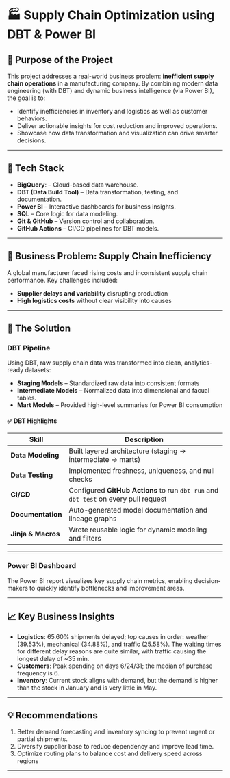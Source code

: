 # 🏭 Supply Chain Optimization using DBT & Power BI

## 🚀 Purpose of the Project

This project addresses a real-world business problem: **inefficient supply chain operations** in a manufacturing company. By combining modern data engineering (with DBT) and dynamic business intelligence (via Power BI), the goal is to:

- Identify inefficiencies in inventory and logistics as well as customer behaviors.
- Deliver actionable insights for cost reduction and improved operations.
- Showcase how data transformation and visualization can drive smarter decisions.

---

## 🔧 Tech Stack

- **BigQuery**: – Cloud-based data warehouse.     
- **DBT (Data Build Tool)** – Data transformation, testing, and documentation.
- **Power BI** – Interactive dashboards for business insights.
- **SQL** – Core logic for data modeling.
- **Git & GitHub** – Version control and collaboration.
- **GitHub Actions** – CI/CD pipelines for DBT models.

---

## 🧠 Business Problem: Supply Chain Inefficiency

A global manufacturer faced rising costs and inconsistent supply chain performance. Key challenges included:

- **Supplier delays and variability** disrupting production
- **High logistics costs** without clear visibility into causes

---

## 🧩 The Solution

### DBT Pipeline

Using DBT, raw supply chain data was transformed into clean, analytics-ready datasets:

- **Staging Models** – Standardized raw data into consistent formats
- **Intermediate Models** – Normalized data into dimensional and facual tables.
- **Mart Models** – Provided high-level summaries for Power BI consumption

#### ✅ DBT Highlights

| Skill | Description |
|-------|-------------|
| **Data Modeling** | Built layered architecture (staging → intermediate → marts) |
| **Data Testing** | Implemented freshness, uniqueness, and null checks |
| **CI/CD** | Configured **GitHub Actions** to run `dbt run` and `dbt test` on every pull request |
| **Documentation** | Auto-generated model documentation and lineage graphs |
| **Jinja & Macros** | Wrote reusable logic for dynamic modeling and filters |

---

### Power BI Dashboard 

The Power BI report visualizes key supply chain metrics, enabling decision-makers to quickly identify bottlenecks and improvement areas.

---

## 📈 Key Business Insights

- **Logistics**: 65.60% shipments delayed; top causes in order: weather (39.53%), mechanical (34.88%), and traffic (25.58%). The waiting times for different delay reasons are quite similar, with traffic causing the longest delay of ~35 min.
- **Customers**: Peak spending on days 6/24/31; the median of purchase frequency is 6.
- **Inventory**: Current stock aligns with demand, but the demand is higher than the stock in January and is very little in May.
---

## 💡 Recommendations

1. Better demand forecasting and inventory syncing to prevent urgent or partial shipments.
2. Diversify supplier base to reduce dependency and improve lead time.
3. Optimize routing plans to balance cost and delivery speed across regions

---


